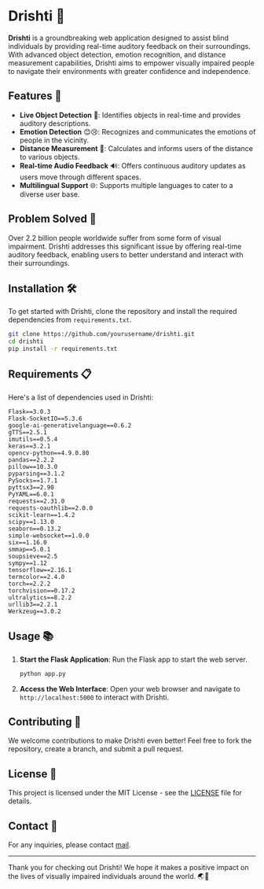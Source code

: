 # Drishti 🌟

**Drishti** is a groundbreaking web application designed to assist blind individuals by providing real-time auditory feedback on their surroundings. With advanced object detection, emotion recognition, and distance measurement capabilities, Drishti aims to empower visually impaired people to navigate their environments with greater confidence and independence.

## Features 🚀

- **Live Object Detection** 📸: Identifies objects in real-time and provides auditory descriptions.
- **Emotion Detection** 😊😢: Recognizes and communicates the emotions of people in the vicinity.
- **Distance Measurement** 📏: Calculates and informs users of the distance to various objects.
- **Real-time Audio Feedback** 🔊: Offers continuous auditory updates as users move through different spaces.
- **Multilingual Support** 🌐: Supports multiple languages to cater to a diverse user base.

## Problem Solved 🎯

Over 2.2 billion people worldwide suffer from some form of visual impairment. Drishti addresses this significant issue by offering real-time auditory feedback, enabling users to better understand and interact with their surroundings.

## Installation 🛠️

To get started with Drishti, clone the repository and install the required dependencies from `requirements.txt`.

```bash
git clone https://github.com/yourusername/drishti.git
cd drishti
pip install -r requirements.txt
```

## Requirements 📋

Here's a list of dependencies used in Drishti:

```
Flask==3.0.3
Flask-SocketIO==5.3.6
google-ai-generativelanguage==0.6.2
gTTS==2.5.1
imutils==0.5.4
keras==3.2.1
opencv-python==4.9.0.80
pandas==2.2.2
pillow==10.3.0
pyparsing==3.1.2
PySocks==1.7.1
pyttsx3==2.90
PyYAML==6.0.1
requests==2.31.0
requests-oauthlib==2.0.0
scikit-learn==1.4.2
scipy==1.13.0
seaborn==0.13.2
simple-websocket==1.0.0
six==1.16.0
smmap==5.0.1
soupsieve==2.5
sympy==1.12
tensorflow==2.16.1
termcolor==2.4.0
torch==2.2.2
torchvision==0.17.2
ultralytics==8.2.2
urllib3==2.2.1
Werkzeug==3.0.2
```

## Usage 📚

1. **Start the Flask Application**: Run the Flask app to start the web server.

    ```bash
    python app.py
    ```

2. **Access the Web Interface**: Open your web browser and navigate to `http://localhost:5000` to interact with Drishti.

## Contributing 🤝

We welcome contributions to make Drishti even better! Feel free to fork the repository, create a branch, and submit a pull request.

## License 📄

This project is licensed under the MIT License - see the [LICENSE](LICENSE) file for details.

## Contact 📧

For any inquiries, please contact [mail](mailto:ashujha4444@gmail.com).

---

Thank you for checking out Drishti! We hope it makes a positive impact on the lives of visually impaired individuals around the world. 🌏💙


```
